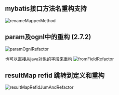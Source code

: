 ## mybatis接口方法名重构支持
![renameMapperMethod](https://raw.githubusercontent.com/gejun123456/MyBatisCodeHelper-Pro/master/screenshots/renameMapperMethod.gif)

## param及ognl中的重构 (2.7.2)
![paramOgnlRefactor](https://raw.githubusercontent.com/gejun123456/MyBatisCodeHelper-Pro/master/screenshots/paramOgnlRefactor.gif)

也可以直接从java对象的字段来重构
![fromFieldRefactor](https://raw.githubusercontent.com/gejun123456/MyBatisCodeHelper-Pro/master/screenshots/fromFieldRefactor.gif)

## resultMap refid 跳转到定义和重构
![resultMapRefidJumAndRefactor](https://raw.githubusercontent.com/gejun123456/MyBatisCodeHelper-Pro/master/screenshots/resultMapRefidJumAndRefactor.gif)
